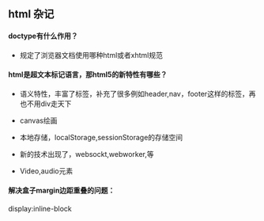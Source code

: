 ## html 杂记

#### doctype有什么作用？

-  <!DOCTYPE>规定了浏览器文档使用哪种html或者xhtml规范

#### html是超文本标记语言，那html5的新特性有哪些？

- 语义特性，丰富了标签，补充了很多例如header,nav，footer这样的标签，再也不用div走天下

- canvas绘画

- 本地存储，localStorage,sessionStorage的存储空间

- 新的技术出现了，websockt,webworker,等

- Video,audio元素



####  解决盒子margin边距重叠的问题：

display:inline-block

